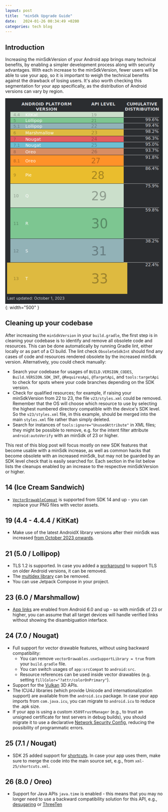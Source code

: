 ```yaml
---
layout: post
title:  "minSdk Upgrade Guide"
date:   2024-01-26 00:34:49 +0200
categories: tech blog
---
```


## Introduction

Increasing the minSdkVersion of your Android app brings many technical benefits, by enabling a simpler development process along with security advantages.
With each increase to the minSdkVersion, fewer users will be able to use your app, so it is important to weigh the technical benefits against the drawback of losing users.
It's also worth checking this segmentation for your app specifically, as the distribution of Android versions can vary by region.

![image tooltip here](/assets/sdk-level-breakdown-oct-23.png){: width="500" }

## Cleaning up your codebase

After increasing the `minSdkVersion` in your `build.gradle`, the first step is in cleaning your codebase is to identify and remove all obsolete code and resources. This can be done automatically by running Gradle lint, either locally or as part of a CI build. The lint check `ObsoleteSdkInt` should find any cases of code and resources rendered obsolete by the increased minSdk version. Alternatively, you could check manually:
- Search your codebase for usages of `BUILD.VERSION_CODES`, `Build.VERSION.SDK_INT`, `@RequiresApi`, `@TargetApi`, and `tools:targetApi` to check for spots where your code branches depending on the SDK version.
- Check for qualified resources; for example, if raising your minSdkVersion from 22 to 23, the file `v23/styles.xml` could be removed. 
Remember that the OS will choose which resource to use by selecting the highest numbered directory compatible with the device's SDK level. So the `v23/styles.xml` file, in this example, should be merged into the main `styles.xml` file rather than simply deleted.
- Search for instances of `tools:ignore="UnusedAttribute"` in XML files; they might be possible to remove, e.g. for the intent filter attribute `android:autoVerify` with an minSdk of 23 or higher.

This rest of this blog post will focus mostly on new SDK features that become usable with a minSdk increase, as well as common hacks that become obsolete with an increased minSdk, but may not be guarded by an SDK level check that is easily searched for. Each section in the list below lists the cleanups enabled by an increase to the respective minSdkVersion or higher.

## 14 (Ice Cream Sandwich)

- [`VectorDrawableCompat`][vector-back-compat] is supported from SDK 14 and up - you can replace your PNG files with vector assets.

## 19 (4.4 - 4.4.4 / KitKat)

- Make use of the latest AndroidX library versions after their minSdk was increased [from October 2023 onwards][androidx].

## 21 (5.0 / Lollipop)

- TLS 1.2 is supported. In case you added a [workaround][tls-workaround] to support TLS on older Android versions, it can be removed.
- The [multidex library][multidex] can be removed.
- You can use Jetpack Compose in your project.

## 23 (6.0 / Marshmallow)

- [App links][app links] are enabled from Android 6.0 and up - so with minSdk of 23 or higher, you can assume that all target devices will handle verified links without showing the disambiguation interface.

<!-- - TODO `android:foreground` -->

## 24 (7.0 / Nougat)

- Full support for vector drawable features, without using backward compatibility:
    - You can remove `vectorDrawables.useSupportLibrary = true` from your `build.gradle` file.
    - You can switch usages of `app:srcCompat` to `android:src`.
    - Resource references can be used inside vector drawables (e.g. setting `fillColor="?attr/colorOnPrimary"`).
- Support for the [Vulkan][vulkan] 3D APIs.
- The ICU4J libraries (which provide Unicode and internationalization support) are available from the `android.icu` package. In case your app imports from `com.java.icu`, you can migrate to `android.icu` to reduce the .apk size.
- If your app is using a custom `X509TrustManager` (e.g., to trust an unsigned certificate for test servers in debug builds), you should migrate it to use a declarative [Network Security Config][security-config], reducing the possibility of programmatic errors.

<!-- key attestation: probably outside the scope of 'cleanup', but definitely an advantage to minSdk 24 -->

## 25 (7.1 / Nougat)

- SDK 25 added support for  [shortcuts][shortcuts]. In case your app uses them, make sure to merge the code into the main source set, e.g., from `xml-25/shortcuts.xml`.

## 26 (8.0 / Oreo)

<!-- - TODO `android:focusedByDefault` -->
- Support for Java APIs `java.time` is enabled - this means that you may no longer need to use a backward compatibility solution for this API, e.g., [desugaring][desugaring] or [ThreeTen][threeten]

<!-- bibliography -->

[androidx]: https://android-developers.googleblog.com/2023/10/androidx-minsdkversion-19.html

<!-- this is pretty extensive, but I want to show how code can be cleaned up too -->
[kaushikgopal]: https://github.com/kaushikgopal/why_bump_android_minsdk

[vector-back-compat]: https://developer.android.com/develop/ui/views/graphics/vector-drawable-resources#vector-drawables-backward-solution

[tls-workaround]: [https://stackoverflow.com/questions/28943660/how-to-enable-tls-1-2-support-in-an-android-application-running-on-android-4-1]

<!-- 24 -->
[shortcuts]: https://developer.android.com/develop/ui/views/launch/shortcuts

[vulkan]: https://developer.android.com/about/versions/nougat/android-7.0#vulkan

[icu4j]: https://developer.android.com/guide/topics/resources/internationalization#nougat

[security-config]: https://developer.android.com/privacy-and-security/security-config

<!-- 26 -->
[desugaring]: https://developer.android.com/studio/write/java8-support#library-desugaring

[api-26-java]: https://developer.android.com/about/versions/oreo/android-8.0#java

[threeten]: https://github.com/ThreeTen/threetenbp

[multidex]: https://developer.android.com/build/multidex

[app links]: https://developer.android.com/training/app-links/verify-android-applinks